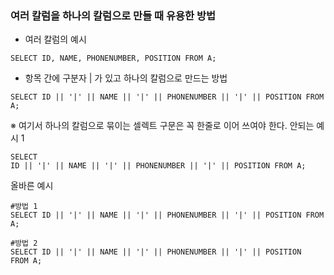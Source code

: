 ### 여러 칼럼을 하나의 칼럼으로 만들 때 유용한 방법
- 여러 칼럼의 예시
```
SELECT ID, NAME, PHONENUMBER, POSITION FROM A;
```
- 항목 간에 구분자 | 가 있고 하나의 칼럼으로 만드는 방법
```
SELECT ID || '|' || NAME || '|' || PHONENUMBER || '|' || POSITION FROM A;
```
※ 여기서 하나의 칼럼으로 묶이는 셀렉트 구문은 꼭 한줄로 이어 쓰여야 한다.
안되는 예시 1
```
SELECT
ID || '|' || NAME || '|' || PHONENUMBER || '|' || POSITION FROM A;
```
올바른 예시 
```
#방법 1
SELECT ID || '|' || NAME || '|' || PHONENUMBER || '|' || POSITION FROM A;

#방법 2
SELECT ID || '|' || NAME || '|' || PHONENUMBER || '|' || POSITION
FROM A;
```
